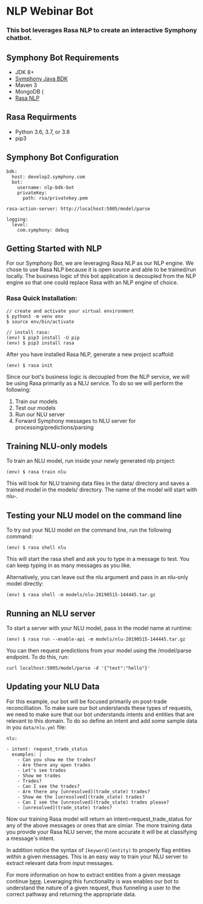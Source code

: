 # NLP Webinar Bot

### This bot leverages Rasa NLP to create an interactive Symphony chatbot. 

## Symphony Bot Requirements
* JDK 8+
* [Symphony Java BDK](https://github.com/finos/symphony-bdk-java)
* Maven 3
* MongoDB (
* [Rasa NLP](https://rasa.com/docs/rasa/)

## Rasa Requirments
* Python 3.6, 3.7, or 3.8 
* pip3 

## Symphony Bot Configuration

```
bdk:
  host: develop2.symphony.com
  bot:
    username: nlp-bdk-bot
    privateKey:
      path: rsa/privatekey.pem

rasa-action-server: http://localhost:5005/model/parse

logging:
  level:
    com.symphony: debug
```
## Getting Started with NLP

For our Symphony Bot, we are leveraging Rasa NLP as our NLP engine.  We chose to use Rasa NLP because it is open source and able to be trained/run locally.  The business logic of this bot application is decoupled from the NLP engine so that one could replace Rasa with an NLP engine of choice.

### Rasa Quick Installation:
```
// create and activate your virtual environment
$ python3 -m venv env
$ source env/bin/activate

// install rasa: 
(env) $ pip3 install -U pip
(env) $ pip3 install rasa
```
After you have installed Rasa NLP, generate a new project scaffold:
```
(env) $ rasa init
```
Since our bot's business logic is decoupled from the NLP service, we will be using Rasa primarily as a NLU service.  To do so we will perform the following: 

1.  Train our models
2.  Test our models
3.  Run our NLU server
4.  Forward Symphony messages to NLU server for processing/predictions/parsing

## Training NLU-only models
To train an NLU model, run inside your newly generated nlp project: 
```
(env) $ rasa train nlu
```
This will look for NLU training data files in the data/ directory and saves a trained model in the models/ directory. The name of the model will start with nlu-.

## Testing your NLU model on the command line
To try out your NLU model on the command line, run the following command:
```
(env) $ rasa shell nlu
```
This will start the rasa shell and ask you to type in a message to test. You can keep typing in as many messages as you like.

Alternatively, you can leave out the nlu argument and pass in an nlu-only model directly:
```
(env) $ rasa shell -m models/nlu-20190515-144445.tar.gz
```

## Running an NLU server
To start a server with your NLU model, pass in the model name at runtime:
```
(env) $ rasa run --enable-api -m models/nlu-20190515-144445.tar.gz
```
You can then request predictions from your model using the /model/parse endpoint. To do this, run:

```
curl localhost:5005/model/parse -d '{"text":"hello"}'
```

## Updating your NLU Data
For this example, our bot will be focused primarily on post-trade reconcilliation.  To make sure our bot understands these types of requests, we need to make sure that our bot understands intents and entities that are relevant to this domain.  To do so define an intent and add some sample data in you ```data/nlu.yml``` file:

```
nlu:

- intent: request_trade_status
  examples: |
    - Can you show me the trades?
    - Are there any open trades
    - Let's see trades
    - Show me trades
    - Trades?
    - Can I see the trades?
    - Are there any [unresolved](trade_state) trades?
    - Show me the [unresolved](trade_state) trades?
    - Can I see the [unresolved](trade_state) trades please?
    - [unresolved](trade_state) trades?

```

Now our training Rasa model will return an intent=request_trade_status for any of the above messages or ones that are simiar.  The more training data you provide your Rasa NLU server, the more accurate it will be at classifying a message's intent.  

In addition notice the syntax of ```[keyword](entity)``` to properly flag entities within a given messages.  This is an easy way to train your NLU server to extract relevant data from input messages.  

For more information on how to extract entities from a given message continue [here](https://rasa.com/docs/rasa/training-data-format#entities).  Leveraging this functionality is was enables our bot to understand the nature of a given request, thus funneling a user to the correct pathway and returning the appropriate data.
